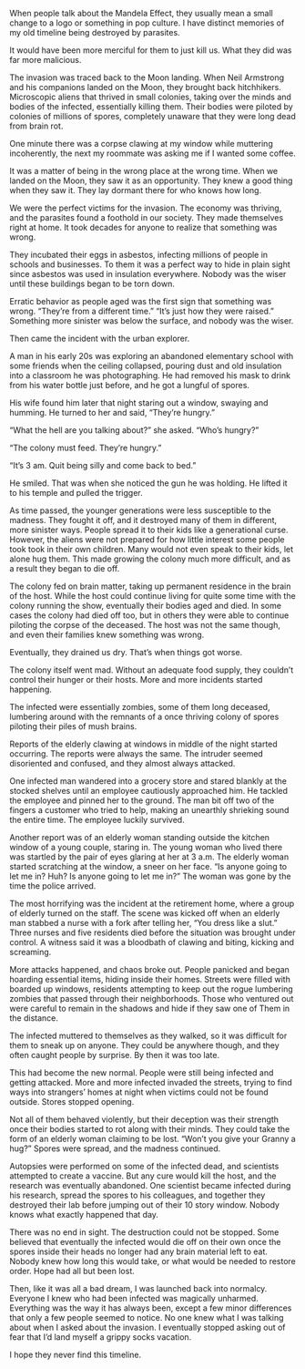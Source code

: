 When people talk about the Mandela Effect, they usually mean a small change to a logo or something in pop culture. I have distinct memories of my old timeline being destroyed by parasites. 

It would have been more merciful for them to just kill us. What they did was far more malicious.

The invasion was traced back to the Moon landing. When Neil Armstrong and his companions landed on the Moon, they brought back hitchhikers. Microscopic aliens that thrived in small colonies, taking over the minds and bodies of the infected, essentially killing them. Their bodies were piloted by colonies of millions of spores, completely unaware that they were long dead from brain rot.

One minute there was a corpse clawing at my window while muttering incoherently, the next my roommate was asking me if I wanted some coffee. 

It was a matter of being in the wrong place at the wrong time. When we landed on the Moon, they saw it as an opportunity. They knew a good thing when they saw it. They lay dormant there for who knows how long.

We were the perfect victims for the invasion. The economy was thriving, and the parasites found a foothold in our society. They made themselves right at home. It took decades for anyone to realize that something was wrong. 

They incubated their eggs in asbestos, infecting millions of people in schools and businesses. To them it was a perfect way to hide in plain sight since asbestos was used in insulation everywhere. Nobody was the wiser until these buildings began to be torn down.

Erratic behavior as people aged was the first sign that something was wrong. “They’re from a different time.” “It’s just how they were raised.” Something more sinister was below the surface, and nobody was the wiser.

Then came the incident with the urban explorer.

A man in his early 20s was exploring an abandoned elementary school with some friends when the ceiling collapsed, pouring dust and old insulation into a classroom he was photographing. He had removed his mask to drink from his water bottle just before, and he got a lungful of spores.

His wife found him later that night staring out a window, swaying and humming. He turned to her and said, “They’re hungry.”

“What the hell are you talking about?” she asked. “Who’s hungry?”

“The colony must feed. They’re hungry.”

“It’s 3 am. Quit being silly and come back to bed.” 

He smiled. That was when she noticed the gun he was holding. He lifted it to his temple and pulled the trigger.

As time passed, the younger generations were less susceptible to the madness. They fought it off, and it destroyed many of them in different, more sinister ways. People spread it to their kids like a generational curse. However, the aliens were not prepared for how little interest some people took took in their own children. Many would not even speak to their kids, let alone hug them. This made growing the colony much more difficult, and as a result they began to die off.

The colony fed on brain matter, taking up permanent residence in the brain of the host. While the host could continue living for quite some time with the colony running the show, eventually their bodies aged and died. In some cases the colony had died off too, but in others they were able to continue piloting the corpse of the deceased. The host was not the same though, and even their families knew something was wrong.

Eventually, they drained us dry. That’s when things got worse.

The colony itself went mad. Without an adequate food supply, they couldn’t control their hunger or their hosts. More and more incidents started happening.

The infected were essentially zombies, some of them long deceased, lumbering around with the remnants of a once thriving colony of spores piloting their piles of mush brains.

Reports of the elderly clawing at windows in middle of the night started occurring. The reports were always the same. The intruder seemed disoriented and confused, and they almost always attacked.

One infected man wandered into a grocery store and stared blankly at the stocked shelves until an employee cautiously approached him. He tackled the employee and pinned her to the ground. The man bit off two of the fingers a customer who tried to help, making an unearthly shrieking sound the entire time. The employee luckily survived.

Another report was of an elderly woman standing outside the kitchen window of a young couple, staring in. The young woman who lived there was startled by the pair of eyes glaring at her at 3 a.m. The elderly woman started scratching at the window, a sneer on her face. “Is anyone going to let me in? Huh? Is anyone going to let me in?” The woman was gone by the time the police arrived.

The most horrifying was the incident at the retirement home, where a group of elderly turned on the staff. The scene was kicked off when an elderly man stabbed a nurse with a fork after telling her, “You dress like a slut.” Three nurses and five residents died before the situation was brought under control. A witness said it was a bloodbath of clawing and biting, kicking and screaming.

More attacks happened, and chaos broke out. People panicked and began hoarding essential items, hiding inside their homes. Streets were filled with boarded up windows, residents attempting to keep out the rogue lumbering zombies that passed through their neighborhoods. Those who ventured out were careful to remain in the shadows and hide if they saw one of Them in the distance.

The infected muttered to themselves as they walked, so it was difficult for them to sneak up on anyone. They could be anywhere though, and they often caught people by surprise. By then it was too late. 

This had become the new normal. People were still being infected and getting attacked. More and more infected invaded the streets, trying to find ways into strangers’ homes at night when victims could not be found outside. Stores stopped opening. 

Not all of them behaved violently, but their deception was their strength once their bodies started to rot along with their minds. They could take the form of an elderly woman claiming to be lost. “Won’t you give your Granny a hug?” Spores were spread, and the madness continued.

Autopsies were performed on some of the infected dead, and scientists attempted to create a vaccine. But any cure would kill the host, and the research was eventually abandoned. One scientist became infected during his research, spread the spores to his colleagues, and together they destroyed their lab before jumping out of their 10 story window. Nobody knows what exactly happened that day.

There was no end in sight. The destruction could not be stopped. Some believed that eventually the infected would die off on their own once the spores inside their heads no longer had any brain material left to eat. Nobody knew how long this would take, or what would be needed to restore order. Hope had all but been lost.

Then, like it was all a bad dream, I was launched back into normalcy. Everyone I knew who had been infected was magically unharmed. Everything was the way it has always been, except a few minor differences that only a few people seemed to notice. No one knew what I was talking about when I asked about the invasion. I eventually stopped asking out of fear that I’d land myself a grippy socks vacation.

I hope they never find this timeline.